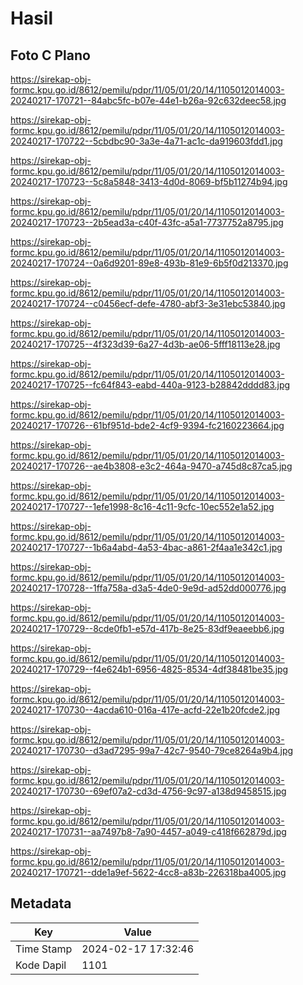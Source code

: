 # Hasil

## Foto C Plano

https://sirekap-obj-formc.kpu.go.id/8612/pemilu/pdpr/11/05/01/20/14/1105012014003-20240217-170721--84abc5fc-b07e-44e1-b26a-92c632deec58.jpg

https://sirekap-obj-formc.kpu.go.id/8612/pemilu/pdpr/11/05/01/20/14/1105012014003-20240217-170722--5cbdbc90-3a3e-4a71-ac1c-da919603fdd1.jpg

https://sirekap-obj-formc.kpu.go.id/8612/pemilu/pdpr/11/05/01/20/14/1105012014003-20240217-170723--5c8a5848-3413-4d0d-8069-bf5b11274b94.jpg

https://sirekap-obj-formc.kpu.go.id/8612/pemilu/pdpr/11/05/01/20/14/1105012014003-20240217-170723--2b5ead3a-c40f-43fc-a5a1-7737752a8795.jpg

https://sirekap-obj-formc.kpu.go.id/8612/pemilu/pdpr/11/05/01/20/14/1105012014003-20240217-170724--0a6d9201-89e8-493b-81e9-6b5f0d213370.jpg

https://sirekap-obj-formc.kpu.go.id/8612/pemilu/pdpr/11/05/01/20/14/1105012014003-20240217-170724--c0456ecf-defe-4780-abf3-3e31ebc53840.jpg

https://sirekap-obj-formc.kpu.go.id/8612/pemilu/pdpr/11/05/01/20/14/1105012014003-20240217-170725--4f323d39-6a27-4d3b-ae06-5fff18113e28.jpg

https://sirekap-obj-formc.kpu.go.id/8612/pemilu/pdpr/11/05/01/20/14/1105012014003-20240217-170725--fc64f843-eabd-440a-9123-b28842dddd83.jpg

https://sirekap-obj-formc.kpu.go.id/8612/pemilu/pdpr/11/05/01/20/14/1105012014003-20240217-170726--61bf951d-bde2-4cf9-9394-fc2160223664.jpg

https://sirekap-obj-formc.kpu.go.id/8612/pemilu/pdpr/11/05/01/20/14/1105012014003-20240217-170726--ae4b3808-e3c2-464a-9470-a745d8c87ca5.jpg

https://sirekap-obj-formc.kpu.go.id/8612/pemilu/pdpr/11/05/01/20/14/1105012014003-20240217-170727--1efe1998-8c16-4c11-9cfc-10ec552e1a52.jpg

https://sirekap-obj-formc.kpu.go.id/8612/pemilu/pdpr/11/05/01/20/14/1105012014003-20240217-170727--1b6a4abd-4a53-4bac-a861-2f4aa1e342c1.jpg

https://sirekap-obj-formc.kpu.go.id/8612/pemilu/pdpr/11/05/01/20/14/1105012014003-20240217-170728--1ffa758a-d3a5-4de0-9e9d-ad52dd000776.jpg

https://sirekap-obj-formc.kpu.go.id/8612/pemilu/pdpr/11/05/01/20/14/1105012014003-20240217-170729--8cde0fb1-e57d-417b-8e25-83df9eaeebb6.jpg

https://sirekap-obj-formc.kpu.go.id/8612/pemilu/pdpr/11/05/01/20/14/1105012014003-20240217-170729--f4e624b1-6956-4825-8534-4df38481be35.jpg

https://sirekap-obj-formc.kpu.go.id/8612/pemilu/pdpr/11/05/01/20/14/1105012014003-20240217-170730--4acda610-016a-417e-acfd-22e1b20fcde2.jpg

https://sirekap-obj-formc.kpu.go.id/8612/pemilu/pdpr/11/05/01/20/14/1105012014003-20240217-170730--d3ad7295-99a7-42c7-9540-79ce8264a9b4.jpg

https://sirekap-obj-formc.kpu.go.id/8612/pemilu/pdpr/11/05/01/20/14/1105012014003-20240217-170730--69ef07a2-cd3d-4756-9c97-a138d9458515.jpg

https://sirekap-obj-formc.kpu.go.id/8612/pemilu/pdpr/11/05/01/20/14/1105012014003-20240217-170731--aa7497b8-7a90-4457-a049-c418f662879d.jpg

https://sirekap-obj-formc.kpu.go.id/8612/pemilu/pdpr/11/05/01/20/14/1105012014003-20240217-170721--dde1a9ef-5622-4cc8-a83b-226318ba4005.jpg


## Metadata

| Key        | Value               |
| ---------- | ------------------- |
| Time Stamp | 2024-02-17 17:32:46 |
| Kode Dapil | 1101                |



